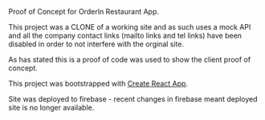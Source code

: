 Proof of Concept for OrderIn Restaurant App. 

This project was a CLONE of a working site and as such uses a mock API and all the company contact links (mailto links and tel links) have been disabled in order to not interfere with the orginal site.

As has stated this is a proof of code was used to show the client proof of concept.

This project was bootstrapped with [Create React App](https://github.com/facebookincubator/create-react-app).

Site was deployed to firebase - recent changes in firebase meant deployed site is no longer available.
